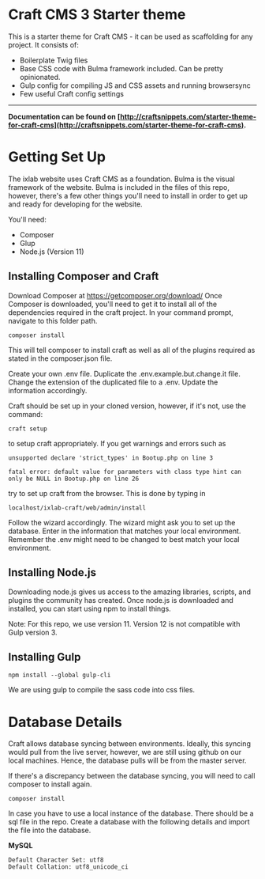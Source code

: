 # Craft CMS 3 Starter theme

This is a starter theme for Craft CMS - it can be used as scaffolding for any project. It consists of:

* Boilerplate Twig files
* Base CSS code with Bulma framework included. Can be pretty opinionated.
* Gulp config for compiling JS and CSS assets and running browsersync
* Few useful Craft config settings

-------------------------

**Documentation can be found on [http://craftsnippets.com/starter-theme-for-craft-cms](http://craftsnippets.com/starter-theme-for-craft-cms).**

# Getting Set Up
The ixlab website uses Craft CMS as a foundation. Bulma is the visual framework of the website. Bulma is included in the files of this repo, however, there's a few other things you'll need to install in order to get up and ready for developing for the website.

You'll need:
* Composer
* Glup
* Node.js (Version 11)

## Installing Composer and Craft

Download Composer at https://getcomposer.org/download/
Once Composer is downloaded, you'll need to get it to install all of the dependencies required in the craft project. In your command prompt, navigate to this folder path.

```
composer install
```

This will tell composer to install craft as well as all of the plugins required as stated in the composer.json file.

Create your own .env file. Duplicate the .env.example.but.change.it file. Change the extension of the duplicated file to a .env. Update the information accordingly.

Craft should be set up in your cloned version, however, if it's not, use the command:

```
craft setup
```

to setup craft appropriately. If you get warnings and errors such as

```
unsupported declare 'strict_types' in Bootup.php on line 3

fatal error: default value for parameters with class type hint can only be NULL in Bootup.php on line 26
```

try to set up craft from the browser. This is done by typing in

`localhost/ixlab-craft/web/admin/install`

Follow the wizard accordingly. The wizard might ask you to set up the database. Enter in the information that matches your local environment. Remember the .env might need to be changed to best match your local environment.

## Installing Node.js

Downloading node.js gives us access to the amazing libraries, scripts, and plugins the community has created. Once node.js is downloaded and installed, you can start using npm to install things.

Note: For this repo, we use version 11. Version 12 is not compatible with Gulp version 3.

## Installing Gulp

```
npm install --global gulp-cli
```

We are using gulp to compile the sass code into css files.

# Database Details
Craft allows database syncing between environments. Ideally, this syncing would pull from the live server, however, we are still using github on our local machines. Hence, the database pulls will be from the master server.

If there's a discrepancy between the database syncing, you will need to call composer to install again.

```
composer install

```

In case you have to use a local instance of the database. There should be a sql file in the repo. Create a database with the following details and import the file into the database.

**MySQL**

```
Default Character Set: utf8
Default Collation: utf8_unicode_ci
```
